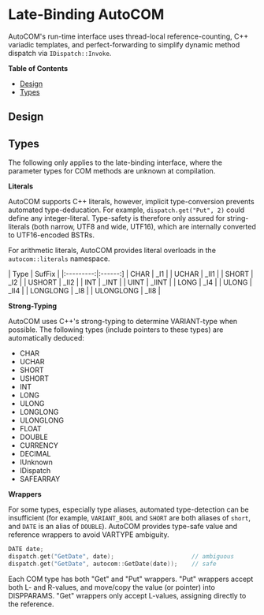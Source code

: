 
Late-Binding AutoCOM
====================

AutoCOM's run-time interface uses thread-local reference-counting, C++ variadic templates, and perfect-forwarding to simplify dynamic method dispatch via `IDispatch::Invoke`. 

**Table of Contents**

- [Design](#desgin)
- [Types](#types)

## Design


## Types

The following only applies to the late-binding interface, where the parameter types for COM methods are unknown at compilation.

**Literals**

AutoCOM supports C++ literals, however, implicit type-conversion prevents automated type-deducation. For example, `dispatch.get("Put", 2)` could define any integer-literal. Type-safety is therefore only assured for string-literals (both narrow, UTF8 and wide, UTF16), which are internally converted to UTF16-encoded BSTRs.

For arithmetic literals, AutoCOM provides literal overloads in the `autocom::literals` namespace.

| Type      | SufFix |
|:---------:|:------:]
| CHAR      | _I1    |
| UCHAR     | _II1   |
| SHORT     | _I2    |
| USHORT    | _II2   |
| INT       | _INT   |
| UINT      | _IINT  |
| LONG      | _I4    |
| ULONG     | _II4   |
| LONGLONG  | _I8    |
| ULONGLONG | _II8   |

**Strong-Typing**

AutoCOM uses C++'s strong-typing to determine VARIANT-type when possible. The following types (include pointers to these types) are automatically deduced:

- CHAR
- UCHAR
- SHORT
- USHORT
- INT
- LONG
- ULONG
- LONGLONG
- ULONGLONG
- FLOAT
- DOUBLE
- CURRENCY
- DECIMAL
- IUnknown
- IDispatch
- SAFEARRAY

**Wrappers**

For some types, especially type aliases, automated type-detection can be insufficient (for example, `VARIANT_BOOL` and `SHORT` are both aliases of `short`, and `DATE` is an alias of `DOUBLE`). AutoCOM provides type-safe value and reference wrappers to avoid VARTYPE ambiguity.

```cpp
DATE date;
dispatch.get("GetDate", date);                      // ambiguous
dispatch.get("GetDate", autocom::GetDate(date));    // safe
```

Each COM type has both "Get" and "Put" wrappers. "Put" wrappers accept both L- and R-values, and move/copy the value (or pointer) into DISPPARAMS. "Get" wrappers only accept L-values, assigning directly to the reference.
